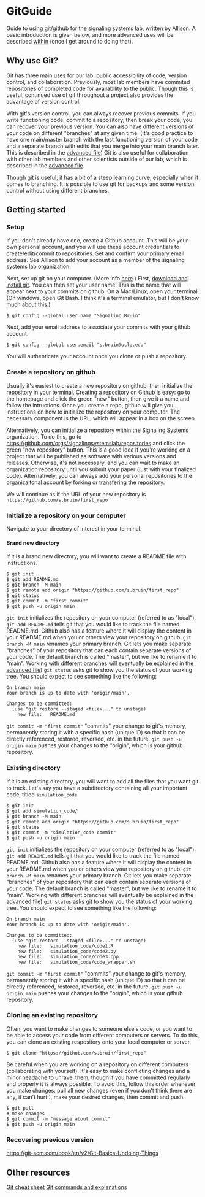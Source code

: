 # GitGuide
Guide to using git/github for the signaling systems lab, written by Allison. A basic introduction is given below, and more advanced uses will be described [within](./Advanced.md) (once I get around to doing that).

## Why use Git?
Git has three main uses for our lab: public accessibility of code, version control, and collaboration. Previously, most lab members have commited repositories of completed code for availability to the public. Though this is useful, continued use of git throughout a project also provides the advantage of version control.

With git's version control, you can always recover previous commits. If you write functioning code, commit to a repository, then break your code, you can recover your previous version. You can also have different versions of your code on different "branches" at any given time. (It's good practice to have one main/master branch with the last functioning version of your code and a separate branch with edits that you merge into your main branch later. This is described in the [advanced file](./Advanced.md)) Git is also useful for collaboration with other lab members and other scientists outside of our lab, which is described in the [advanced file](./Advanced.md).

Though git is useful, it has a bit of a steep learning curve, especially when it comes to branching. It is possible to use git for backups and some version control without using different branches.

## Getting started
### Setup
If you don't already have one, create a Github account. This will be your own personal account, and you will use these account credentials to create/edit/commit to repositories. Set and confirm your primary email address. See Allison to add your account as a member of the signaling systems lab organization.

Next, set up git on your computer. (More info [here](https://docs.github.com/en/get-started/quickstart/set-up-git).) First, [download and install git](https://git-scm.com/downloads). You can then set your user name. This is the name that will appear next to your commits on github. On a Mac/Linux, open your terminal. (On windows, open Git Bash. I think it's a terminal emulator, but I don't know much about this.)
```
$ git config --global user.name "Signaling Bruin"
```

Next, add your email address to associate your commits with your github account.

```
$ git config --global user.email "s.bruin@ucla.edu"
```

You will authenticate your account once you clone or push a repository.

### Create a repository on github
Usually it's easiest to create a new repository on github, then initialize the repository in your terminal. Creating a repository on Github is easy: go to the homepage and click the green "new" button, then give it a name and follow the intructions. Once you create a repo, github will give you instructions on how to initialize the repository on your computer. The necessary component is the URL, which will appear in a box on the screen.

Alternatively, you can initialize a repository within the Signaling Systems organization. To do this, go to https://github.com/orgs/signalingsystemslab/repositories and click the green "new repository" button. This is a good idea if you're working on a project that will be published as software with various versions and releases. Otherwise, it's not necessary, and you can wait to make an organization repository until you submit your paper (just with your finalized code). Alternatively, you can always add your personal repositories to the organizaitonal account by forking or [transfering the repository](https://stackoverflow.com/questions/8157615/github-how-do-i-add-my-own-projects-to-an-organization-account). 

We will continue as if the URL of your new repository is ```https://github.com/s.bruin/first_repo```

### Initialize a repository on your computer
Navigate to your directory of interest in your terminal. 
#### Brand new directory
If it is a brand new directory, you will want to create a README file with instructions.
```
$ git init
$ git add README.md
$ git branch -M main
$ git remote add origin "https://github.com/s.bruin/first_repo"
$ git status
$ git commit -m "first commit"
$ git push -u origin main
```
```git init``` initializes the repository on your computer (referred to as "local"). ```git add README.md``` tells git that you would like to track the file named README.md. Github also has a feature where it will display the content in your README.md when you or others view your repository on github. ```git branch -M main``` renames your primary branch. Git lets you make separate "branches" of your repository that can each contain separate versions of your code. The default branch is called "master", but we like to rename it to "main". Working with different branches will eventually be explained in the [advanced file](./Advanced.md)) ```git status``` asks git to show you the status of your working tree. You should expect to see something like the following:
```
On branch main
Your branch is up to date with 'origin/main'.

Changes to be committed:
  (use "git restore --staged <file>..." to unstage)
	new file:   README.md
```
```git commit -m "first commit"``` "commits" your change to git's memory, permanently storing it with a specific hash (unique ID) so that it can be directly referenced, restored, reversed, etc. in the future. ```git push -u origin main``` pushes your changes to the "origin", which is your github repository. 

### Existing directory
If it is an existing directory, you will want to add all the files that you want git to track. Let's say you have a subdirectory containing all your important code, titled ```simulation_code```. 
```
$ git init
$ git add simulation_code/
$ git branch -M main
$ git remote add origin "https://github.com/s.bruin/first_repo"
$ git status
$ git commit -m "simulation_code commit"
$ git push -u origin main
```
```git init``` initializes the repository on your computer (referred to as "local"). ```git add README.md``` tells git that you would like to track the file named README.md. Github also has a feature where it will display the content in your README.md when you or others view your repository on github. ```git branch -M main``` renames your primary branch. Git lets you make separate "branches" of your repository that can each contain separate versions of your code. The default branch is called "master", but we like to rename it to "main". Working with different branches will eventually be explained in the [advanced file](./Advanced.md)) ```git status``` asks git to show you the status of your working tree. You should expect to see something like the following:
```
On branch main
Your branch is up to date with 'origin/main'.

Changes to be committed:
  (use "git restore --staged <file>..." to unstage)
	new file:   simulation_code/code1.R
  	new file:   simulation_code/code2.py
  	new file:   simulation_code/code3.cpp
  	new file:   simulation_code/code_wrapper.sh
```
```git commit -m "first commit"``` "commits" your change to git's memory, permanently storing it with a specific hash (unique ID) so that it can be directly referenced, restored, reversed, etc. in the future. ```git push -u origin main``` pushes your changes to the "origin", which is your github repository. 
### Cloning an existing repository
Often, you want to make changes to someone else's code, or you want to be able to access your code from different computers or servers. To do this, you can clone an existing respository onto your local computer or server.
```
$ git clone "https://github.com/s.bruin/first_repo"
```
Be careful when you are working on a repository on different computers (collaborating with yourself). It's easy to make conflicting changes and a minor headache to unravel them, though if you have committed regularly and properly it is always possible. To avoid this, follow this order whenever you make changes: pull all new changes (even if you don't think there are any, it can't hurt!), make your desired changes, then commit and push.
```
$ git pull 
# make changes
$ git commit -m "message about commit"
$ git push -u origin main
```

### Recovering previous version
https://git-scm.com/book/en/v2/Git-Basics-Undoing-Things
## Other resources
[Git cheat sheet](https://training.github.com/downloads/github-git-cheat-sheet.pdfhttps://training.github.com/downloads/github-git-cheat-sheet.pdf)
[Git commands and explanations](https://git-scm.com/docs)
